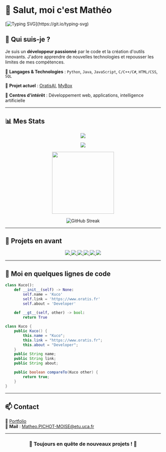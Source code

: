 # 👋 Salut, moi c'est Mathéo

[![Typing SVG](https://readme-typing-svg.herokuapp.com?font=Fira+Code&size=24&pause=1000&color=61DAFB&center=true&vCenter=true&width=700&height=50&lines=Bienvenue+sur+mon+profil!+%f0%9f%9a%80;D%c3%a9veloppeur+passionn%c3%a9+par+le+code!)](https://git.io/typing-svg)

## 🚀 Qui suis-je ?

Je suis un **développeur passionné** par le code et la création d'outils innovants. J'adore apprendre de nouvelles technologies et repousser les limites de mes compétences.

🔹 **Langages & Technologies** : `Python`, `Java`, `JavaScript`, `C/C++/C#`, `HTML/CSS`, `SQL`

🔹 **Projet actuel** : [OratisAI](https://github.com/OratisDEV/OratisAI), [MyBox](https://github.com/KucoDEV/MyBox)

🔹 **Centres d'intérêt** : Développement web, applications, intelligence artificielle

---

## 📊 Mes Stats

<div align="center">
    <img src="https://profile-counter.glitch.me/KucoDEV/count.svg" />
</div>

<p align="center">
  <img src="https://github-widgetbox.vercel.app/api/profile?username=KucoDEV&data=followers,repositories,stars,commits&theme=darkmode" />
</p>

<p align="center">
  <img height=200 src="https://github-readme-stats.vercel.app/api/top-langs/?username=KucoDEV&hide=c%23,powershell,Mathematica,Ruby,Objective-C,Objective-C%2b%2b,Cuda&title_color=61dafb&text_color=ffffff&icon_color=61dafb&bg_color=20232a&langs_count=8&layout=compact&border_color=61dafb&hide_border=true&size_weight=0.5&count_weight=0.5" />
</p>

<p align="center">
  <img src="https://github-readme-streak-stats.herokuapp.com/?user=KucoDEV&theme=dark" alt="GitHub Streak" />
</p>

---

## 🌟 Projets en avant

<div align="center">
  <a href="https://github.com/KucoDEV/MyBox">
    <img src="https://github-readme-stats.vercel.app/api/pin/?username=KucoDEV&repo=MyBox&theme=dark" />
  </a>
  <a href="https://github.com/OratisDEV/OratisAI">
    <img src="https://github-readme-stats.vercel.app/api/pin/?username=OratisDEV&repo=OratisAI&theme=dark" />
  </a> 
  <a href="https://github.com/KucoDEV/BUT-Projets">
    <img src="https://github-readme-stats.vercel.app/api/pin/?username=KucoDEV&repo=BUT-Projets&theme=dark" />
  </a> 
  <a href="https://github.com/KucoDEV/Chess-Stats">
    <img src="https://github-readme-stats.vercel.app/api/pin/?username=KucoDEV&repo=Chess-Stats&theme=dark" />
  </a>  
  <a href="https://github.com/KucoDEV/kucodev.github.io">
    <img src="https://github-readme-stats.vercel.app/api/pin/?username=KucoDEV&repo=kucodev.github.io&theme=dark" />
  </a> 
  <a href="https://github.com/OratisDEV/oratisdev.github.io">
    <img src="https://github-readme-stats.vercel.app/api/pin/?username=OratisDEV&repo=oratisdev.github.io&theme=dark" />
  </a> 
</div>

---

## 🔧 Moi en quelques lignes de code

```python
class Kuco():
    def __init__(self) -> None:
        self.name = 'Kuco'
        self.link = 'https://www.oratis.fr'
        self.about = 'Developer'
    
    def __gt__(self, other) -> bool:
        return True
```

```java
class Kuco {
    public Kuco() {
        this.name = "Kuco";
        this.link = "https://www.oratis.fr";
        this.about = "Developer";
    }
    public String name;
    public String link;
    public String about;

    public boolean compareTo(Kuco other) {
        return true;
    }
}
```

---

## 📫 Contact

💼 [Portfolio](https://kucodev.github.io)   
📩 **Mail** : Matheo.PICHOT-MOISE@etu.uca.fr

---

<div align="center"><h3>📌 Toujours en quête de nouveaux projets ! 🚀</h3></div>
